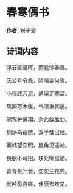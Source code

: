 # 春寒偶书

**作者**: 刘子翚

## 诗词内容

浮云匿晨晖，雨雹惊春昼。

天公号令乖，阴晴变何骤。

小径践芳泥，通渠走寒溜。

风颠万木偃，气凛重帏透。

鹓鸾护巢翔，奈此群雏幼。

拥炉乌薪然，双手慵出袖。

褰帏望空明，屋角见遥岫。

良朋不可招，块处惭孤陋。

青青桃叶长，奕奕兰花秀。

长吟曷咨嗟，佳辰去难又。

